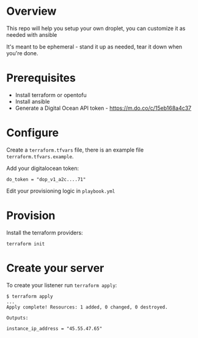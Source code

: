 # Overview

This repo will help you setup your own droplet, you can customize it as needed with ansible

It's meant to be ephemeral - stand it up as needed, tear it down when you're done.


# Prerequisites

* Install terraform or opentofu
* Install ansible 
* Generate a Digital Ocean API token - https://m.do.co/c/15eb168a4c37 

# Configure

Create a `terraform.tfvars` file, there is an example file `terraform.tfvars.example`.

Add your digitalocean token:

```
do_token = "dop_v1_a2c....71"
```


Edit your provisioning logic in `playbook.yml`

# Provision 
Install the terraform providers:

```
terraform init
```



# Create your server

To create your listener run `terraform apply`:

```
$ terraform apply
...
Apply complete! Resources: 1 added, 0 changed, 0 destroyed.

Outputs:

instance_ip_address = "45.55.47.65"
```

